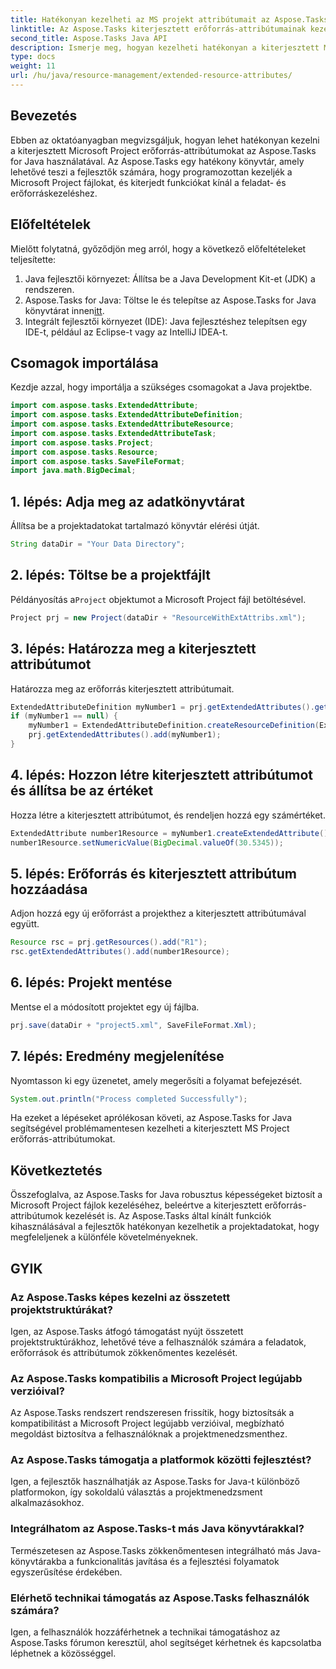 ```yaml
---
title: Hatékonyan kezelheti az MS projekt attribútumait az Aspose.Tasks segítségével
linktitle: Az Aspose.Tasks kiterjesztett erőforrás-attribútumainak kezelése
second_title: Aspose.Tasks Java API
description: Ismerje meg, hogyan kezelheti hatékonyan a kiterjesztett Microsoft Project erőforrás-attribútumokat az Aspose.Tasks for Java használatával. Egyszerű lépések és átfogó útmutató.
type: docs
weight: 11
url: /hu/java/resource-management/extended-resource-attributes/
---
```

## Bevezetés
Ebben az oktatóanyagban megvizsgáljuk, hogyan lehet hatékonyan kezelni a kiterjesztett Microsoft Project erőforrás-attribútumokat az Aspose.Tasks for Java használatával. Az Aspose.Tasks egy hatékony könyvtár, amely lehetővé teszi a fejlesztők számára, hogy programozottan kezeljék a Microsoft Project fájlokat, és kiterjedt funkciókat kínál a feladat- és erőforráskezeléshez.
## Előfeltételek
Mielőtt folytatná, győződjön meg arról, hogy a következő előfeltételeket teljesítette:
1. Java fejlesztői környezet: Állítsa be a Java Development Kit-et (JDK) a rendszeren.
2.  Aspose.Tasks for Java: Töltse le és telepítse az Aspose.Tasks for Java könyvtárat innen[itt](https://releases.aspose.com/tasks/java/).
3. Integrált fejlesztői környezet (IDE): Java fejlesztéshez telepítsen egy IDE-t, például az Eclipse-t vagy az IntelliJ IDEA-t.

## Csomagok importálása
Kezdje azzal, hogy importálja a szükséges csomagokat a Java projektbe. 
```java
import com.aspose.tasks.ExtendedAttribute;
import com.aspose.tasks.ExtendedAttributeDefinition;
import com.aspose.tasks.ExtendedAttributeResource;
import com.aspose.tasks.ExtendedAttributeTask;
import com.aspose.tasks.Project;
import com.aspose.tasks.Resource;
import com.aspose.tasks.SaveFileFormat;
import java.math.BigDecimal;
```
## 1. lépés: Adja meg az adatkönyvtárat
Állítsa be a projektadatokat tartalmazó könyvtár elérési útját.
```java
String dataDir = "Your Data Directory";
```
## 2. lépés: Töltse be a projektfájlt
 Példányosítás a`Project` objektumot a Microsoft Project fájl betöltésével.
```java
Project prj = new Project(dataDir + "ResourceWithExtAttribs.xml");
```
## 3. lépés: Határozza meg a kiterjesztett attribútumot
Határozza meg az erőforrás kiterjesztett attribútumait.
```java
ExtendedAttributeDefinition myNumber1 = prj.getExtendedAttributes().getById((int) ExtendedAttributeTask.Number1);
if (myNumber1 == null) {
    myNumber1 = ExtendedAttributeDefinition.createResourceDefinition(ExtendedAttributeResource.Number1, "Age");
    prj.getExtendedAttributes().add(myNumber1);
}
```
## 4. lépés: Hozzon létre kiterjesztett attribútumot és állítsa be az értéket
Hozza létre a kiterjesztett attribútumot, és rendeljen hozzá egy számértéket.
```java
ExtendedAttribute number1Resource = myNumber1.createExtendedAttribute();
number1Resource.setNumericValue(BigDecimal.valueOf(30.5345));
```
## 5. lépés: Erőforrás és kiterjesztett attribútum hozzáadása
Adjon hozzá egy új erőforrást a projekthez a kiterjesztett attribútumával együtt.
```java
Resource rsc = prj.getResources().add("R1");
rsc.getExtendedAttributes().add(number1Resource);
```
## 6. lépés: Projekt mentése
Mentse el a módosított projektet egy új fájlba.
```java
prj.save(dataDir + "project5.xml", SaveFileFormat.Xml);
```
## 7. lépés: Eredmény megjelenítése
Nyomtasson ki egy üzenetet, amely megerősíti a folyamat befejezését.
```java
System.out.println("Process completed Successfully");
```
Ha ezeket a lépéseket aprólékosan követi, az Aspose.Tasks for Java segítségével problémamentesen kezelheti a kiterjesztett MS Project erőforrás-attribútumokat.

## Következtetés
Összefoglalva, az Aspose.Tasks for Java robusztus képességeket biztosít a Microsoft Project fájlok kezeléséhez, beleértve a kiterjesztett erőforrás-attribútumok kezelését is. Az Aspose.Tasks által kínált funkciók kihasználásával a fejlesztők hatékonyan kezelhetik a projektadatokat, hogy megfeleljenek a különféle követelményeknek.
## GYIK
### Az Aspose.Tasks képes kezelni az összetett projektstruktúrákat?
Igen, az Aspose.Tasks átfogó támogatást nyújt összetett projektstruktúrákhoz, lehetővé téve a felhasználók számára a feladatok, erőforrások és attribútumok zökkenőmentes kezelését.
### Az Aspose.Tasks kompatibilis a Microsoft Project legújabb verzióival?
Az Aspose.Tasks rendszert rendszeresen frissítik, hogy biztosítsák a kompatibilitást a Microsoft Project legújabb verzióival, megbízható megoldást biztosítva a felhasználóknak a projektmenedzsmenthez.
### Az Aspose.Tasks támogatja a platformok közötti fejlesztést?
Igen, a fejlesztők használhatják az Aspose.Tasks for Java-t különböző platformokon, így sokoldalú választás a projektmenedzsment alkalmazásokhoz.
### Integrálhatom az Aspose.Tasks-t más Java könyvtárakkal?
Természetesen az Aspose.Tasks zökkenőmentesen integrálható más Java-könyvtárakba a funkcionalitás javítása és a fejlesztési folyamatok egyszerűsítése érdekében.
### Elérhető technikai támogatás az Aspose.Tasks felhasználók számára?
Igen, a felhasználók hozzáférhetnek a technikai támogatáshoz az Aspose.Tasks fórumon keresztül, ahol segítséget kérhetnek és kapcsolatba léphetnek a közösséggel.